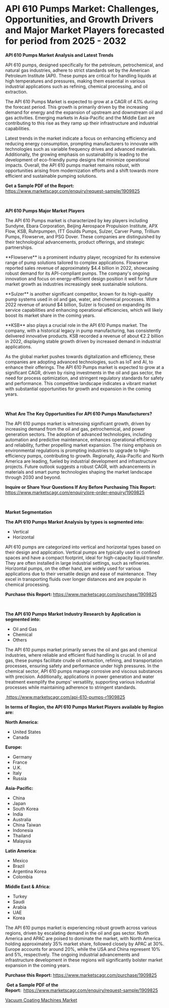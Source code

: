 <p><h1>API 610 Pumps Market: Challenges, Opportunities, and Growth Drivers and Major Market Players forecasted for period from 2025 - 2032</h1></p><p><strong>API 610 Pumps Market Analysis and Latest Trends</strong></p>
<p><p>API 610 pumps, designed specifically for the petroleum, petrochemical, and natural gas industries, adhere to strict standards set by the American Petroleum Institute (API). These pumps are critical for handling liquids at high temperatures and pressures, making them essential in various industrial applications such as refining, chemical processing, and oil extraction.</p><p>The API 610 Pumps Market is expected to grow at a CAGR of 4.1% during the forecast period. This growth is primarily driven by the increasing demand for energy and the expansion of upstream and downstream oil and gas activities. Emerging markets in Asia-Pacific and the Middle East are contributing to this rise as they ramp up their infrastructure and industrial capabilities.</p><p>Latest trends in the market indicate a focus on enhancing efficiency and reducing energy consumption, prompting manufacturers to innovate with technologies such as variable frequency drives and advanced materials. Additionally, the growing emphasis on sustainability is leading to the development of eco-friendly pump designs that minimize operational impacts. Overall, the API 610 pumps market remains robust, with opportunities arising from modernization efforts and a shift towards more efficient and sustainable pumping solutions.</p></p>
<p><strong>Get a Sample PDF of the Report:&nbsp;</strong> <a href="https://www.marketscagr.com/enquiry/request-sample/1909825?utm_campaign=2326&utm_medium=2&utm_source=Github&utm_content=ia&utm_term=20022025&utm_id=api-610-pumps">https://www.marketscagr.com/enquiry/request-sample/1909825</a></p>
<p>&nbsp;</p>
<p><strong>API 610 Pumps Major Market Players</strong></p>
<p><p>The API 610 Pumps market is characterized by key players including Sundyne, Ebara Corporation, Beijing Aerospace Propulsion Institute, APX Flow, KSB, Ruhrpumpen, ITT Goulds Pumps, Sulzer, Carver Pump, Trillium Pumps, Flowserve, and PSG Dover. These companies are distinguished by their technological advancements, product offerings, and strategic partnerships.</p><p>**Flowserve** is a prominent industry player, recognized for its extensive range of pump solutions tailored to complex applications. Flowserve reported sales revenue of approximately $4.4 billion in 2022, showcasing robust demand for its API-compliant pumps. The company's ongoing innovation and focus on energy-efficient design position it well for future market growth as industries increasingly seek sustainable solutions.</p><p>**Sulzer** is another significant competitor, known for its high-quality pump systems used in oil and gas, water, and chemical processes. With a 2022 revenue of around $4 billion, Sulzer is focused on expanding its service capabilities and enhancing operational efficiencies, which will likely boost its market share in the coming years.</p><p>**KSB** also plays a crucial role in the API 610 Pumps market. The company, with a historical legacy in pump manufacturing, has consistently delivered innovative products. KSB recorded a revenue of about €2.2 billion in 2022, displaying stable growth driven by increased demand in industrial applications.</p><p>As the global market pushes towards digitalization and efficiency, these companies are adopting advanced technologies, such as IoT and AI, to enhance their offerings. The API 610 Pumps market is expected to grow at a significant CAGR, driven by rising investments in the oil and gas sector, the need for process optimization, and stringent regulatory standards for safety and performance. This competitive landscape indicates a vibrant market with substantial opportunities for growth and expansion in the coming years.</p></p>
<p>&nbsp;</p>
<p><strong>What Are The Key Opportunities For API 610 Pumps Manufacturers?</strong></p>
<p><p>The API 610 pumps market is witnessing significant growth, driven by increasing demand from the oil and gas, petrochemical, and power generation sectors. The adoption of advanced technologies, including automation and predictive maintenance, enhances operational efficiency and reliability, further propelling market expansion. The rising emphasis on environmental regulations is prompting industries to upgrade to high-efficiency pumps, contributing to growth. Regionally, Asia-Pacific and North America are leading, fueled by industrial development and infrastructure projects. Future outlook suggests a robust CAGR, with advancements in materials and smart pump technologies shaping the market landscape through 2030 and beyond.</p></p>
<p><strong>Inquire or Share Your Questions If Any Before Purchasing This Report:</strong> <a href="https://www.marketscagr.com/enquiry/pre-order-enquiry/1909825?utm_campaign=2326&utm_medium=2&utm_source=Github&utm_content=ia&utm_term=20022025&utm_id=api-610-pumps">https://www.marketscagr.com/enquiry/pre-order-enquiry/1909825</a></p>
<p>&nbsp;</p>
<p><strong>Market Segmentation</strong></p>
<p><strong>The API 610 Pumps Market Analysis by types is segmented into:</strong></p>
<p><ul><li>Vertical</li><li>Horizontal</li></ul></p>
<p><p>API 610 pumps are categorized into vertical and horizontal types based on their design and application. Vertical pumps are typically used in confined spaces and have a compact footprint, ideal for high-capacity liquid transfer. They are often installed in large industrial settings, such as refineries. Horizontal pumps, on the other hand, are widely used for various applications due to their versatile design and ease of maintenance. They excel in transporting fluids over longer distances and are popular in chemical processing.</p></p>
<p><strong>Purchase this Report:&nbsp;</strong><a href="https://www.marketscagr.com/purchase/1909825?utm_campaign=2326&utm_medium=2&utm_source=Github&utm_content=ia&utm_term=20022025&utm_id=api-610-pumps">https://www.marketscagr.com/purchase/1909825</a></p>
<p>&nbsp;</p>
<p><strong>The API 610 Pumps Market Industry Research by Application is segmented into:</strong></p>
<p><ul><li>Oil and Gas</li><li>Chemical</li><li>Others</li></ul></p>
<p><p>The API 610 pumps market primarily serves the oil and gas and chemical industries, where reliable and efficient fluid handling is crucial. In oil and gas, these pumps facilitate crude oil extraction, refining, and transportation processes, ensuring safety and performance under high pressures. In the chemical sector, API 610 pumps manage corrosive and viscous substances with precision. Additionally, applications in power generation and water treatment exemplify the pumps' versatility, supporting various industrial processes while maintaining adherence to stringent standards.</p></p>
<p><a href="https://www.marketscagr.com/api-610-pumps-r1909825?utm_campaign=2326&utm_medium=2&utm_source=Github&utm_content=ia&utm_term=20022025&utm_id=api-610-pumps">&nbsp;https://www.marketscagr.com/api-610-pumps-r1909825</a></p>
<p><strong>In terms of Region, the API 610 Pumps Market Players available by Region are:</strong></p>
<p>
    <p> <strong> North America: </strong>
        <ul>
            <li>United States</li>
            <li>Canada</li>
        </ul>
        </p> 
    <p> <strong> Europe: </strong>
        <ul>
            <li>Germany</li>
            <li>France</li>
            <li>U.K.</li>
            <li>Italy</li>
            <li>Russia</li>
        </ul>
        </p> 
    <p> <strong> Asia-Pacific: </strong>
        <ul>
            <li>China</li>
            <li>Japan</li>
            <li>South Korea</li>
            <li>India</li>
            <li>Australia</li>
            <li>China Taiwan</li>
            <li>Indonesia</li>
            <li>Thailand</li>
            <li>Malaysia</li>
        </ul>
        </p> 
    <p> <strong> Latin America: </strong>
        <ul>
            <li>Mexico</li>
            <li>Brazil</li>
            <li>Argentina Korea</li>
            <li>Colombia</li>
        </ul>
        </p> 
    <p> <strong> Middle East & Africa: </strong>
        <ul>
            <li>Turkey</li>
            <li>Saudi</li>
            <li>Arabia</li>
            <li>UAE</li>
            <li>Korea</li>
        </ul>
    </p>
    </p>
<p><p>The API 610 pumps market is experiencing robust growth across various regions, driven by escalating demand in the oil and gas sector. North America and APAC are poised to dominate the market, with North America holding approximately 35% market share, followed closely by APAC at 30%. Europe accounts for around 20%, while the USA and China represent 10% and 5%, respectively. The ongoing industrial advancements and infrastructure development in these regions will significantly bolster market expansion in the coming years.</p></p>
<p><strong>Purchase this Report: </strong><a href="https://www.marketscagr.com/purchase/1909825?utm_campaign=2326&utm_medium=2&utm_source=Github&utm_content=ia&utm_term=20022025&utm_id=api-610-pumps">https://www.marketscagr.com/purchase/1909825</a></p>
<p>&nbsp;<strong>Get a Sample PDF of the Report:&nbsp;&nbsp;</strong><a href="https://www.marketscagr.com/enquiry/request-sample/1909825?utm_campaign=2326&utm_medium=2&utm_source=Github&utm_content=ia&utm_term=20022025&utm_id=api-610-pumps">https://www.marketscagr.com/enquiry/request-sample/1909825</a></p>
<p><strong></strong></p>
<p><p><a href="https://github.com/nafidurii/Market-Research-Report-List-1/blob/main/vacuum-coating-machines-market.md?utm_campaign=2326&utm_medium=2&utm_source=Github&utm_content=ia&utm_term=20022025&utm_id=api-610-pumps">Vacuum Coating Machines Market</a></p></p>